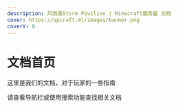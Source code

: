 ```yaml
---
description: 风雨阁Storm Pavilion | Minecraft服务器 文档
cover: https://spcraft.ml/images/banner.png
coverY: 0
---
```


# 文档首页

这里是我们的文档，对于玩家的一些指南

请查看导航栏或使用搜索功能查找相关文档
